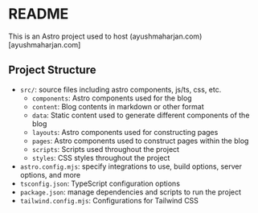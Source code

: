 # README

This is an Astro project used to host (ayushmaharjan.com)[ayushmaharjan.com]

## Project Structure

- `src/`: source files including astro components, js/ts, css, etc.
  - `components`: Astro components used for the blog
  - `content`: Blog contents in markdown or other format
  - `data`: Static content used to generate different components of the blog
  - `layouts`: Astro components used for constructing pages
  - `pages`: Astro components used to construct pages within the blog
  - `scripts`: Scripts used throughout the project
  - `styles`: CSS styles throughout the project
- `astro.config.mjs`: specify integrations to use, build options, server options, and more
- `tsconfig.json`: TypeScript configuration options
- `package.json`: manage dependencies and scripts to run the project
- `tailwind.config.mjs`: Configurations for Tailwind CSS
